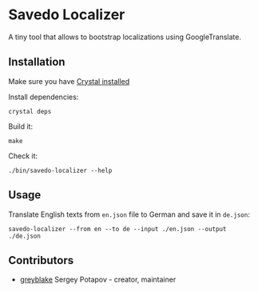 # Savedo Localizer

A tiny tool that allows to bootstrap localizations using GoogleTranslate.

## Installation

Make sure you have [Crystal installed](http://crystal-lang.org/docs/installation/)

Install dependencies:
```
crystal deps
```

Build it:

```
make
```

Check it:
```
./bin/savedo-localizer --help
```

## Usage

Translate English texts from `en.json` file to German and save it in `de.json`:

```
savedo-localizer --from en --to de --input ./en.json --output ./de.json
```

## Contributors

- [greyblake](https://github.com/greyblake) Sergey Potapov - creator, maintainer
